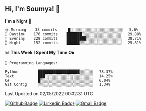 ## Hi, I'm Soumya! 👋

<!--START_SECTION:waka-->
**I'm a Night 🦉** 

```text
🌞 Morning    33 commits     █░░░░░░░░░░░░░░░░░░░░░░░░   5.6% 
🌆 Daytime    176 commits    ███████░░░░░░░░░░░░░░░░░░   29.88% 
🌃 Evening    228 commits    █████████░░░░░░░░░░░░░░░░   38.71% 
🌙 Night      152 commits    ██████░░░░░░░░░░░░░░░░░░░   25.81%

```


📊 **This Week I Spent My Time On** 

```text
💬 Programming Languages: 

Python         ███████████████████░░░░░░   78.37% 
Text           ███░░░░░░░░░░░░░░░░░░░░░░   14.25% 
C#             █░░░░░░░░░░░░░░░░░░░░░░░░   6.04% 
Git Config     ░░░░░░░░░░░░░░░░░░░░░░░░░   1.34%
```


 Last Updated on 02/05/2022 00:32:31 UTC
<!--END_SECTION:waka-->

[![Github Badge](https://img.shields.io/badge/-rubyruins-grey?style=for-the-badge&logo=github&logoColor=white&link=https://github.com/rubyruins/)](https://www.github.com/rubyruins/) 
[![Linkedin Badge](https://img.shields.io/badge/-Soumya%20Parekh-0072b1?style=for-the-badge&logo=Linkedin&logoColor=white&link=https://www.linkedin.com/in/Soumya-Parekh/)](https://www.linkedin.com/in/Soumya-Parekh/) 
[![Gmail Badge](https://img.shields.io/badge/-soumyaparekh.me@gmail.com-c14438?style=for-the-badge&logo=Gmail&logoColor=white&link=mailto:soumyaparekh.me@gmail.com)](mailto:soumyaparekh.me@gmail.com) 
